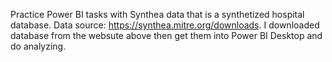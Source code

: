 Practice Power BI tasks with Synthea data that is a synthetized hospital database. 
Data source: https://synthea.mitre.org/downloads.
I downloaded database from the websute above then get them into Power BI Desktop and do analyzing.

